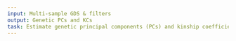```yaml
---
input: Multi-sample GDS & filters
output: Genetic PCs and KCs
task: Estimate genetic principal components (PCs) and kinship coefficients (KCs)
---
```

